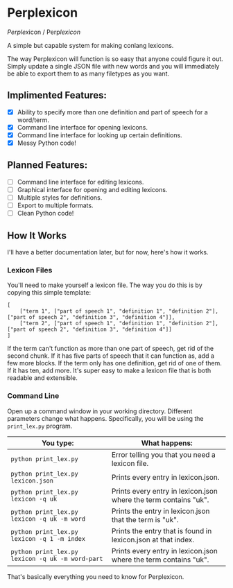 # Perplexicon

*Perplex*icon / Perp*lexicon*

A simple but capable system for making conlang lexicons. 

The way Perplexicon will function is so easy that anyone could figure it out. Simply update a single JSON file with new words and you will immediately be able to export them to as many filetypes as you want.

## Implimented Features:

- [x] Ability to specify more than one definition and part of speech for a word/term.
- [x] Command line interface for opening lexicons.
- [x] Command line interface for looking up certain definitions.
- [x] Messy Python code!

## Planned Features:

- [ ] Command line interface for editing lexicons.
- [ ] Graphical interface for opening and editing lexicons.
- [ ] Multiple styles for definitions.
- [ ] Export to multiple formats.
- [ ] Clean Python code!

## How It Works

I'll have a better documentation later, but for now, here's how it works.

### Lexicon Files

You'll need to make yourself a lexicon file. The way you do this is by copying this simple template:

    [
        ["term 1", ["part of speech 1", "definition 1", "definition 2"], ["part of speech 2", "definition 3", "definition 4"]],
        ["term 2", ["part of speech 1", "definition 1", "definition 2"], ["part of speech 2", "definition 3", "definition 4"]]
    ]

If the term can't function as more than one part of speech, get rid of the second chunk. If it has five parts of speech that it can function as, add a few more blocks. If the term only has one definition, get rid of one of them. If it has ten, add more. It's super easy to make a lexicon file that is both readable and extensible.

### Command Line

Open up a command window in your working directory. Different parameters change what happens. Specifically, you will be using the `print_lex.py` program.

| You type:                                         | What happens:                                                    |
|---------------------------------------------------|------------------------------------------------------------------|
| `python print_lex.py`                             | Error telling you that you need a lexicon file.                  |
| `python print_lex.py lexicon.json`                | Prints every entry in lexicon.json.                              |
| `python print_lex.py lexicon -q uk`               | Prints every entry in lexicon.json where the term contains "uk". |
| `python print_lex.py lexicon -q uk -m word`       | Prints the entry in lexicon.json that the term is "uk".          |
| `python print_lex.py lexicon -q 1 -m index`       | Prints the entry that is found in lexicon.json at that index.    |
| `python print_lex.py lexicon -q uk -m word-part`  | Prints every entry in lexicon.json where the term contains "uk". |

That's basically everything you need to know for Perplexicon.
